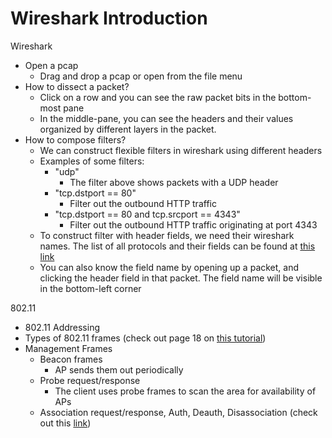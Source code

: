 # Wireshark Introduction
Wireshark
* Open a pcap
    * Drag and drop a pcap or open from the file menu
* How to dissect a packet?
    * Click on a row and you can see the raw packet bits in the bottom-most pane
    * In the middle-pane, you can see the headers and their values organized by different layers in the packet. 
* How to compose filters?
    * We can construct flexible filters in wireshark using different headers
    * Examples of some filters:
        * "udp"
            * The filter above shows packets with a UDP header
        * "tcp.dstport == 80"
            * Filter out the outbound HTTP traffic 
        * "tcp.dstport == 80 and tcp.srcport == 4343"
            * Filter out the outbound HTTP traffic originating at port 4343
    * To construct filter with header fields, we need their wireshark names. The list of all protocols and their fields can be found at [this link][1]
    * You can also know the field name by opening up a packet, and clicking the header field in that packet. The field name will be visible in the bottom-left corner

802.11
* 802.11 Addressing
* Types of 802.11 frames (check out page 18 on [this tutorial][2])
* Management Frames
    * Beacon frames
        * AP sends them out periodically
    * Probe request/response
        * The client uses probe frames to scan the area for availability of APs
    * Association request/response, Auth, Deauth, Disassociation (check out this [link][3])

[1]: https://www.wireshark.org/docs/dfref/
[2]: http://www.sss-mag.com/pdf/802_11tut.pdf
[3]: https://documentation.meraki.com/MR/WiFi_Basics_and_Best_Practices/802.11_Association_Process_Explained
